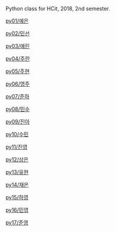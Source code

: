 Python class for HCit, 2018, 2nd semester.

[py01/예은](https://github.com/kiyee/py-01)

[py02/민선](https://github.com/hellokena/py--02)

[py03/예린](https://github.com/HIT-YL/py-03)

[py04/주란](https://github.com/Raniu/py-04)

[py05/주현](https://github.com/joyeee2/py-05)

[py06/영주](https://github.com/YeongJuYJ/py-06)

[py07/준하](https://github.com/duwnsgk/py-07)

[py08/민수](https://github.com/MINSU98/py-08)

[py09/진아](https://github.com/YoonJinAh/py-09)

[py10/수민](https://github.com/flocc1352/py-10)

[py11/진영](https://github.com/zza0818/py-11)

[py12/상은](https://github.com/sangeunlim/py-12)

[py13/유현](https://github.com/9Y7H/py-13)

[py14/재은](https://github.com/jjammmm/py-14)

[py15/하영]()

[py16/민영](https://github.com/minyeongChoi/py-16)

[py17/준영](https://github.com/Seolyeong/py17)

